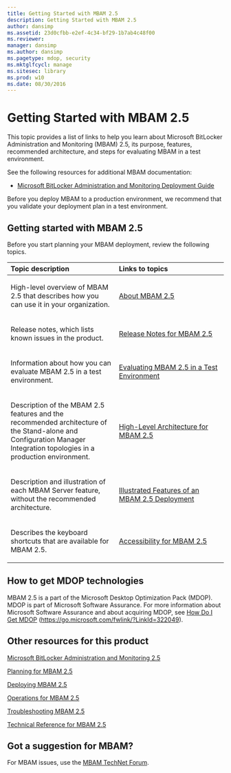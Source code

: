 ```yaml
---
title: Getting Started with MBAM 2.5
description: Getting Started with MBAM 2.5
author: dansimp
ms.assetid: 23d0cfbb-e2ef-4c34-bf29-1b7ab4c48f00
ms.reviewer: 
manager: dansimp
ms.author: dansimp
ms.pagetype: mdop, security
ms.mktglfcycl: manage
ms.sitesec: library
ms.prod: w10
ms.date: 08/30/2016
---
```



# Getting Started with MBAM 2.5


This topic provides a list of links to help you learn about Microsoft BitLocker Administration and Monitoring (MBAM) 2.5, its purpose, features, recommended architecture, and steps for evaluating MBAM in a test environment.

See the following resources for additional MBAM documentation:

-   [Microsoft BitLocker Administration and Monitoring Deployment Guide](https://go.microsoft.com/fwlink/?LinkId=396653)

Before you deploy MBAM to a production environment, we recommend that you validate your deployment plan in a test environment.

## Getting started with MBAM 2.5


Before you start planning your MBAM deployment, review the following topics.

<table>
<colgroup>
<col width="50%" />
<col width="50%" />
</colgroup>
<thead>
<tr class="header">
<th align="left">Topic description</th>
<th align="left">Links to topics</th>
</tr>
</thead>
<tbody>
<tr class="odd">
<td align="left"><p>High-level overview of MBAM 2.5 that describes how you can use it in your organization.</p></td>
<td align="left"><p><a href="about-mbam-25.md" data-raw-source="[About MBAM 2.5](about-mbam-25.md)">About MBAM 2.5</a></p></td>
</tr>
<tr class="even">
<td align="left"><p>Release notes, which lists known issues in the product.</p></td>
<td align="left"><p><a href="release-notes-for-mbam-25.md" data-raw-source="[Release Notes for MBAM 2.5](release-notes-for-mbam-25.md)">Release Notes for MBAM 2.5</a></p></td>
</tr>
<tr class="odd">
<td align="left"><p>Information about how you can evaluate MBAM 2.5 in a test environment.</p></td>
<td align="left"><p><a href="evaluating-mbam-25-in-a-test-environment.md" data-raw-source="[Evaluating MBAM 2.5 in a Test Environment](evaluating-mbam-25-in-a-test-environment.md)">Evaluating MBAM 2.5 in a Test Environment</a></p></td>
</tr>
<tr class="even">
<td align="left"><p>Description of the MBAM 2.5 features and the recommended architecture of the Stand-alone and Configuration Manager Integration topologies in a production environment.</p></td>
<td align="left"><p><a href="high-level-architecture-for-mbam-25.md" data-raw-source="[High-Level Architecture for MBAM 2.5](high-level-architecture-for-mbam-25.md)">High-Level Architecture for MBAM 2.5</a></p></td>
</tr>
<tr class="odd">
<td align="left"><p>Description and illustration of each MBAM Server feature, without the recommended architecture.</p></td>
<td align="left"><p><a href="illustrated-features-of-an-mbam-25-deployment.md" data-raw-source="[Illustrated Features of an MBAM 2.5 Deployment](illustrated-features-of-an-mbam-25-deployment.md)">Illustrated Features of an MBAM 2.5 Deployment</a></p></td>
</tr>
<tr class="even">
<td align="left"><p>Describes the keyboard shortcuts that are available for MBAM 2.5.</p></td>
<td align="left"><p><a href="accessibility-for-mbam-25.md" data-raw-source="[Accessibility for MBAM 2.5](accessibility-for-mbam-25.md)">Accessibility for MBAM 2.5</a></p></td>
</tr>
</tbody>
</table>

 

## How to get MDOP technologies


MBAM 2.5 is a part of the Microsoft Desktop Optimization Pack (MDOP). MDOP is part of Microsoft Software Assurance. For more information about Microsoft Software Assurance and about acquiring MDOP, see [How Do I Get MDOP](https://go.microsoft.com/fwlink/?LinkId=322049) (https://go.microsoft.com/fwlink/?LinkId=322049).

## <a href="" id="other-resources-for-this-product-"></a>Other resources for this product


[Microsoft BitLocker Administration and Monitoring 2.5](index.md)

[Planning for MBAM 2.5](planning-for-mbam-25.md)

[Deploying MBAM 2.5](deploying-mbam-25.md)

[Operations for MBAM 2.5](operations-for-mbam-25.md)

[Troubleshooting MBAM 2.5](troubleshooting-mbam-25.md)

[Technical Reference for MBAM 2.5](technical-reference-for-mbam-25.md)

## Got a suggestion for MBAM?

For MBAM issues, use the [MBAM TechNet Forum](https://social.technet.microsoft.com/Forums/home?forum=mdopmbam).

 

 





